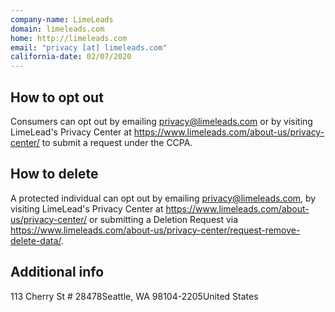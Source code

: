 ```yaml
---
company-name: LimeLeads
domain: limeleads.com
home: http://limeleads.com
email: "privacy [at] limeleads.com"
california-date: 02/07/2020
---
```

## How to opt out


Consumers can opt out by emailing privacy@limeleads.com or by visiting LimeLead's Privacy Center at https://www.limeleads.com/about-us/privacy-center/ to submit a request under the CCPA.

## How to delete


A protected individual can opt out by emailing privacy@limeleads.com, by visiting LimeLead's Privacy Center at https://www.limeleads.com/about-us/privacy-center/ or submitting a Deletion Request via https://www.limeleads.com/about-us/privacy-center/request-remove-delete-data/.

## Additional info




113 Cherry St # 28478Seattle, WA 98104-2205United States













